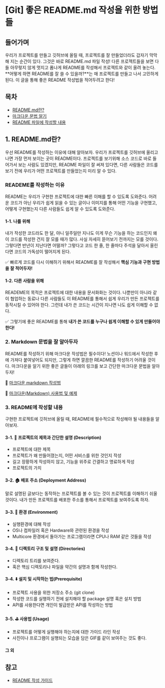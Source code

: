 # [Git] 좋은 README.md 작성을 위한 방법들

## 들어가며

우리가 프로젝트를 만들고 깃허브에 올릴 때, 프로젝트를 잘 만들었더라도 갑자기 막막해 지는 순간이 있다. 그것은 바로 README.md 파일 작성! 다른 프로젝트들을 보면 다들 아무렇지 않게 멋지고 폼나게 README를 작성해서 프로젝트와 같이 올려 놓는다. **어떻게 하면 README를 잘 쓸 수 있을까?**는 매 프로젝트를 만들고 나서 고민하게 된다. 이 글을 통해 좋은 README 작성법을 적어두려고 한다!

## 목차

- [README.md란?](#1-readmemd란)
- [마크다운 문법 알기](#2-markdown-문법을-잘-알아두자)
- [README 파일에 작성할 내용](#3-readme에-작성할-내용)

## 1. README.md란?

우선 README를 작성하는 이유에 대해 알아보자. 우리가 프로젝트를 깃허브에 올리고 나면 가장 먼저 보이는 곳이 README이다. 프로젝트를 보기위해 소스 코드로 바로 들어가서 보는 사람도 있겠지만, README 파일이 잘 써져 있다면, 다른 사람들은 코드를 보기 전에 우리가 어떤 프로젝트를 만들었는지 미리 알 수 있다.

### READEME를 작성하는 이유

README는 우리가 구현한 프로젝트에 대한 빠른 이해를 할 수 있도록 도와준다. 어려운 코드가 아닌 우리가 쉽게 읽을 수 있는 글이나 이미지를 통해 어떤 기능을 구현했고, 어떻게 구현했는지 다른 사람들도 쉽게 알 수 있도록 도와준다.

#### 1-1. 나를 위해

내가 작성한 코드라도 한 달, 아니 일주일만 지나도 이게 무슨 기능을 하는 코드인지 왜 이 코드를 작성한 건지 잘 모를 때가 많다. 사실 자세히 뜯어보기 전까지는 모를 것이다. 그렇다면 반년이 지난다면 어떨까? 그렇다고 코드 한 줄, 한 줄마다 주석을 달아서 올린다면 코드의 가독성이 떨어지게 된다.

:white_check_mark: 빠르게 코드를 다시 이해하기 위해서 README를 잘 작성해서 **핵심 기능과 구현 방법을 잘 적어두자!**

#### 1-2. 다른 사람을 위해

READEME의 목적은 프로젝트에 대한 내용을 문서화화는 것이다. 나뿐만이 아니라 같이 협업하는 동료나 다른 사람들도 이 README를 통해서 쉽게 우리가 만든 프로젝트를 동작시킬 수 있어야 한다. 그런데 내가 쓴 코드는 시간이 지나면 나도 쉽게 이해할 수 없다.

:white_check_mark: 그렇기에 좋은 README를 통해 **내가 쓴 코드를 누구나 쉽게 이해할 수 있게 만들어야 한다!**

### 2. Markdown 문법을 잘 알아두자

README를 작성하기 위해 마크다운 작성법은 필수이다! 노션이나 워드에서 작성한 후에 가져다 붙여넣어도 되지만, 그렇게 하면 깔끔한 README를 작성하기 어려울 것이다. 마크다운을 알기 위한 좋은 글들이 아래의 링크를 보고 간단한 마크다운 문법을 알아두자!

:link: [마크다운 markdown 작성법](https://gist.github.com/ihoneymon/652be052a0727ad59601)

:link: [마크다운(Markdown) 사용법 및 예제](https://theorydb.github.io/envops/2019/05/22/envops-blog-how-to-use-md/#markdown-%EB%AC%B8%EB%B2%951%EB%B0%98%EB%93%9C%EC%8B%9C-%EC%95%8C%EC%95%84%EC%95%BC-%ED%95%98%EB%8A%94)

### 3. README에 작성할 내용

구현한 프로젝트에 깃허브에 올릴 때, README에 필수적으로 작성해야 될 내용들을 알아보자.

#### 3-1. :bookmark: 프로젝트의 제목과 간단한 설명 (Description)

- 프로젝트에 대한 제목
- 프로젝트가 왜 만들어졌는지, 어떤 서비스를 위한 것인지 작성
- 길고 장황하게 작성하지 않고, 기능을 위주로 간결하고 명료하게 작성
- 프로젝트의 가치

#### 3-2. :house: 배포 주소 (Deployment Address)

말로 설명된 글보다는 동작하는 프로젝트를 볼 수 있는 것이 프로젝트를 이해하기 쉬울 것이다. 내가 만든 프로젝트를 배포한 주소를 통해서 프로젝트를 보여주도록 하자.

#### 3-3. :deciduous_tree: 환경 (Environment)

- 실행환경에 대해 작성
- OS나 컴파일러 혹은 Hardware와 관련된 환경을 작성
- Multicore 환경에서 돌아가는 프로그램이라면 CPU나 RAM 같은 것들을 작성

#### 3-4. :file_folder: 디렉토리 구조 및 설명 (Directories)

- 디렉토리 트리를 보여준다.
- 혹은 핵심 디렉토리나 파일을 약간의 설명과 함께 작성한다.

#### 3-4. :arrow_down: 설치 및 시작하는 법(Prerequisite)

- 프로젝트 사용을 위한 저장소 주소 (git clone)
- 작성한 코드를 실행하기 전에 설치해야 할 package 설명 혹은 설치 방법
- API를 사용한다면 개인이 발급받은 API를 작성하는 방법

#### 3-5. :golf: 사용법 (Usage)

- 프로젝트를 어떻게 실행해야 하는지에 대한 가이드 라인 작성
- 사진이나 프로그램이 실행되는 모습을 담은 GIF를 같이 보여주는 것도 좋다.

#### 그 외

## 참고

- [README 작성 가이드](https://otugi.tistory.com/172)
